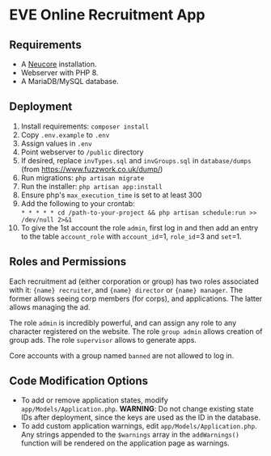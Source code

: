 # EVE Online Recruitment App

## Requirements

- A [Neucore](https://github.com/tkhamez/neucore) installation.
- Webserver with PHP 8.
- A MariaDB/MySQL database.

## Deployment

1. Install requirements: `composer install`
1. Copy `.env.example` to `.env`
1. Assign values in `.env`
1. Point webserver to `/public` directory
1. If desired, replace `invTypes.sql` and `invGroups.sql` in `database/dumps` (from https://www.fuzzwork.co.uk/dump/)
1. Run migrations: `php artisan migrate`
1. Run the installer: `php artisan app:install`
1. Ensure php's `max_execution_time` is set to at least 300
1. Add the following to your crontab:  
  ```* * * * * cd /path-to-your-project && php artisan schedule:run >> /dev/null 2>&1```
1. To give the 1st account the role `admin`, first log in and then add an entry to the table `account_role` with 
   `account_id`=1, `role_id`=3 and `set`=1.

## Roles and Permissions

Each recruitment ad (either corporation or group) has two roles associated with it: `{name} recruiter`, and `{name}
director` or `{name} manager`. The former allows seeing corp members (for corps), and applications. The latter 
allows managing the ad.

The role `admin` is incredibly powerful, and can assign any role to any character registered on the website.
The role `group admin` allows creation of group ads.
The role `supervisor` allows to generate apps.

Core accounts with a group named `banned` are not allowed to log in.

## Code Modification Options

* To add or remove application states, modify `app/Models/Application.php`. **WARNING**: Do not change existing state
  IDs after deployment, since the keys are used as the ID in the database.
* To add custom application warnings, edit `app/Models/Application.php`. Any strings appended to the `$warnings` array
  in the `addWarnings()` function will be rendered on the application page as warnings.
